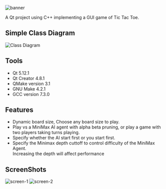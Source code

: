 ![banner](https://user-images.githubusercontent.com/44305804/84823159-300eb880-b01e-11ea-9f2c-db8b899586a1.png)

A Qt project using C++ implementing a GUI game of Tic Tac Toe.

## Simple Class Diagram
![Class Diagram](https://user-images.githubusercontent.com/44305804/84825913-78c87080-b022-11ea-91d0-285812c4d3b5.jpg)

## Tools
- Qt 5.12.1
- Qt Creator 4.8.1
- QMake version 3.1
- GNU Make 4.2.1
- GCC version 7.3.0

## Features
- Dynamic board size, Choose any board size to play.
- Play vs a MiniMax AI agent with alpha beta pruning, or play a game with two players taking turns playing.
- Specify whether the AI start first or you start first.
- Specify the Minimax depth cuttoff to control difficulty of the MiniMax Agent.<br>
Increasing the depth will affect performance

## ScreenShots
![screen-1](https://user-images.githubusercontent.com/44305804/84827211-69e2bd80-b024-11ea-82b8-622a51874e23.png)
![screen-2](https://user-images.githubusercontent.com/44305804/84827216-6b13ea80-b024-11ea-99d8-7dca45051e64.png)
